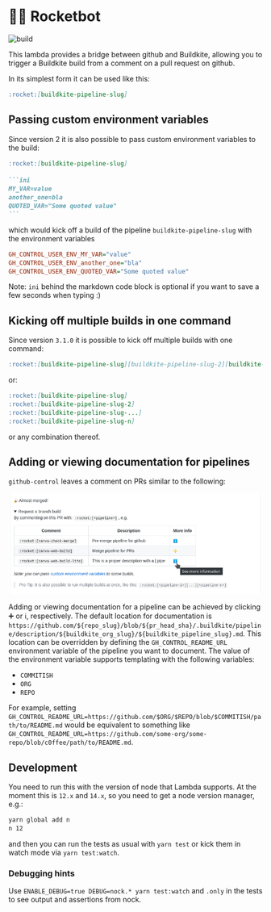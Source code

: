 # 🚀🤖 Rocketbot

![build](https://github.com/Canva/rocketbot-public/actions/workflows/node.js.yml/badge.svg)

This lambda provides a bridge between github and Buildkite, allowing you to trigger a Buildkite build from a comment on a pull request on github.

In its simplest form it can be used like this:

```markdown
:rocket:[buildkite-pipeline-slug]
```

## Passing custom environment variables

Since version 2 it is also possible to pass custom environment variables to the build:

````markdown
:rocket:[buildkite-pipeline-slug]

```ini
MY_VAR=value
another_one=bla
QUOTED_VAR="Some quoted value"
```
````

which would kick off a build of the pipeline `buildkite-pipeline-slug` with the environment variables

```ini
GH_CONTROL_USER_ENV_MY_VAR="value"
GH_CONTROL_USER_ENV_another_one="bla"
GH_CONTROL_USER_ENV_QUOTED_VAR="Some quoted value"
```

Note: `ini` behind the markdown code block is optional if you want to save a few seconds when typing :)

## Kicking off multiple builds in one command

Since version `3.1.0` it is possible to kick off multiple builds with one command:

```markdown
:rocket:[buildkite-pipeline-slug][buildkite-pipeline-slug-2][buildkite-pipeline-slug-...][buildkite-pipeline-slug-n]
```

or:

```markdown
:rocket:[buildkite-pipeline-slug]
:rocket:[buildkite-pipeline-slug-2]
:rocket:[buildkite-pipeline-slug-...]
:rocket:[buildkite-pipeline-slug-n]
```

or any combination thereof.

## Adding or viewing documentation for pipelines

`github-control` leaves a comment on PRs similar to the following:

![Adding or viewing documentation for pipelines](./adding-viewing-documentation.png)

Adding or viewing documentation for a pipeline can be achieved by clicking :heavy_plus_sign: or :information_source:, respectively. The default location for documentation is `https://github.com/${repo_slug}/blob/${pr_head_sha}/.buildkite/pipeline/description/${buildkite_org_slug}/${buildkite_pipeline_slug}.md`. This location can be overridden by defining the `GH_CONTROL_README_URL` environment variable of the pipeline you want to document. The value of the environment variable supports templating with the following variables:

- `COMMITISH`
- `ORG`
- `REPO`

For example, setting `GH_CONTROL_README_URL=https://github.com/$ORG/$REPO/blob/$COMMITISH/path/to/README.md` would be equivalent to something like `GH_CONTROL_README_URL=https://github.com/some-org/some-repo/blob/c0ffee/path/to/README.md`.

## Development

You need to run this with the version of node that Lambda supports. At the moment this is `12.x` and `14.x`, so you need to get a node version manager, e.g.:

```bash
yarn global add n
n 12
```

and then you can run the tests as usual with `yarn test` or kick them in watch mode via `yarn test:watch`.

### Debugging hints

Use `ENABLE_DEBUG=true DEBUG=nock.* yarn test:watch` and `.only` in the tests to see output and assertions from nock.
